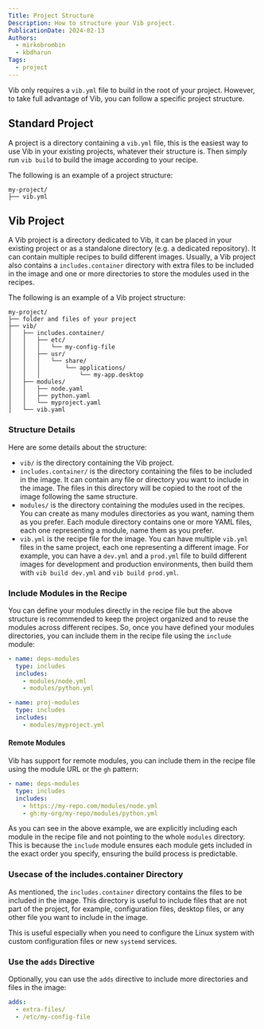 ```yaml
---
Title: Project Structure
Description: How to structure your Vib project.
PublicationDate: 2024-02-13
Authors:
  - mirkobrombin
  - kbdharun
Tags:
  - project
---
```


Vib only requires a `vib.yml` file to build in the root of your project. However, to take full advantage of Vib, you can follow a specific project structure.

## Standard Project

A project is a directory containing a `vib.yml` file, this is the easiest way to use Vib in your existing projects, whatever their structure is. Then simply run `vib build` to build the image according to your recipe.

The following is an example of a project structure:

```plaintext
my-project/
├── vib.yml
```

## Vib Project

A Vib project is a directory dedicated to Vib, it can be placed in your existing project or as a standalone directory (e.g. a dedicated repository). It can contain multiple recipes to build different images. Usually, a Vib project also contains a `includes.container` directory with extra files to be included in the image and one or more directories to store the modules used in the recipes.

The following is an example of a Vib project structure:

```plaintext
my-project/
├── folder and files of your project
├── vib/
│   ├── includes.container/
│   │   ├── etc/
│   │   │   └── my-config-file
│   │   ├── usr/
│   │   │   └── share/
│   │   │       └── applications/
│   │   │           └── my-app.desktop
│   ├── modules/
│   │   ├── node.yaml
│   │   ├── python.yaml
│   │   └── myproject.yaml
│   └── vib.yaml
```

### Structure Details

Here are some details about the structure:

- `vib/` is the directory containing the Vib project.
- `includes.container/` is the directory containing the files to be included in the image. It can contain any file or directory you want to include in the image. The files in this directory will be copied to the root of the image following the same structure.
- `modules/` is the directory containing the modules used in the recipes. You can create as many modules directories as you want, naming them as you prefer. Each module directory contains one or more YAML files, each one representing a module, name them as you prefer.
- `vib.yml` is the recipe file for the image. You can have multiple `vib.yml` files in the same project, each one representing a different image. For example, you can have a `dev.yml` and a `prod.yml` file to build different images for development and production environments, then build them with `vib build dev.yml` and `vib build prod.yml`.

### Include Modules in the Recipe

You can define your modules directly in the recipe file but the above structure is recommended to keep the project organized and to reuse the modules across different recipes. So, once you have defined your modules directories, you can include them in the recipe file using the `include` module:

```yml
- name: deps-modules
  type: includes
  includes:
    - modules/node.yml
    - modules/python.yml

- name: proj-modules
  type: includes
  includes:
    - modules/myproject.yml
```

#### Remote Modules

Vib has support for remote modules, you can include them in the recipe file using the module URL or the `gh` pattern:

```yml
- name: deps-modules
  type: includes
  includes:
    - https://my-repo.com/modules/node.yml
    - gh:my-org/my-repo/modules/python.yml
```

As you can see in the above example, we are explicitly including each module in the recipe file and not pointing to the whole `modules` directory. This is because the `include` module ensures each module gets included in the exact order you specify, ensuring the build process is predictable.

### Usecase of the includes.container Directory

As mentioned, the `includes.container` directory contains the files to be included in the image. This directory is useful to include files that are not part of the project, for example, configuration files, desktop files, or any other file you want to include in the image.

This is useful especially when you need to configure the Linux system with custom configuration files or new `systemd` services.

### Use the `adds` Directive

Optionally, you can use the `adds` directive to include more directories and files in the image:

```yml
adds:
  - extra-files/
  - /etc/my-config-file
```
